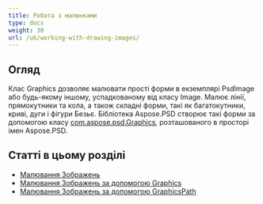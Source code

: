 ```yaml
---
title: Робота з малюнками
type: docs
weight: 30
url: /uk/working-with-drawing-images/
---
```



## **Огляд**
Клас Graphics дозволяє малювати прості форми в екземплярі PsdImage або будь-якому іншому, успадкованому від класу Image. Малює лінії, прямокутники та кола, а також складні форми, такі як багатокутники, криві, дуги і фігури Безьє. Бібліотека Aspose.PSD створює такі форми за допомогою класу [com.aspose.psd.Graphics](https://reference.aspose.com/psd/java/com.aspose.psd.class-use/Graphics), розташованого в просторі імен Aspose.PSD.


## **Статті в цьому розділі**
- [Малювання Зображень](/psd/uk/java/drawing-images/)
- [Малювання Зображень за допомогою Graphics](/psd/uk/java/drawing-images-using-graphics/)
- [Малювання Зображень за допомогою GraphicsPath](/psd/uk/java/drawing-images-using-graphicspath/)


